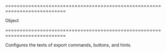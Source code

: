 ===========================================================================
<!--type-->Object<!--/type-->
===========================================================================

<!--shortDescription-->
Configures the texts of export commands, buttons, and hints.
<!--/shortDescription-->

<!--fullDescription-->

<!--/fullDescription-->
